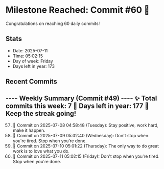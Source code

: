 # Milestone Reached: Commit #60 🎉

Congratulations on reaching 60 daily commits!

## Stats
- Date: 2025-07-11
- Time: 05:02:15
- Day of week: Friday
- Days left in year: 173

## Recent Commits
---- Weekly Summary (Commit #49) ----
✨ Total commits this week: 7
📆 Days left in year: 177
🎯 Keep the streak going!
-----------------------------------

57. 🌟 Commit on 2025-07-08 04:58:48 (Tuesday): Stay positive, work hard, make it happen.
58. 📅 Commit on 2025-07-09 05:02:40 (Wednesday): Don't stop when you're tired. Stop when you're done.
59. 🌈 Commit on 2025-07-10 05:01:22 (Thursday): The only way to do great work is to love what you do.
60. 🌟 Commit on 2025-07-11 05:02:15 (Friday): Don't stop when you're tired. Stop when you're done.
